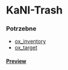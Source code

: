 # KaNI-Trash

### Potrzebne
- [ox_inventory](https://github.com/overextended/ox_inventory)
- [ox_target](https://github.com/overextended/ox_target)

#### [Preview](https://youtu.be/E4a6j8leZmU)
